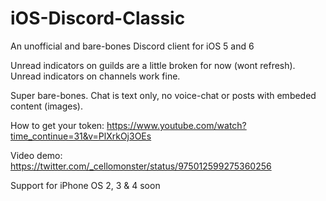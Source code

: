 # iOS-Discord-Classic
An unofficial and bare-bones Discord client for iOS 5 and 6

Unread indicators on guilds are a little broken for now (wont refresh). Unread indicators on channels work fine.

Super bare-bones. Chat is text only, no voice-chat or posts with embeded content (images).

How to get your token: https://www.youtube.com/watch?time_continue=31&v=PlXrkOj3OEs

Video demo: https://twitter.com/_cellomonster/status/975012599275360256

Support for iPhone OS 2, 3 & 4 soon

